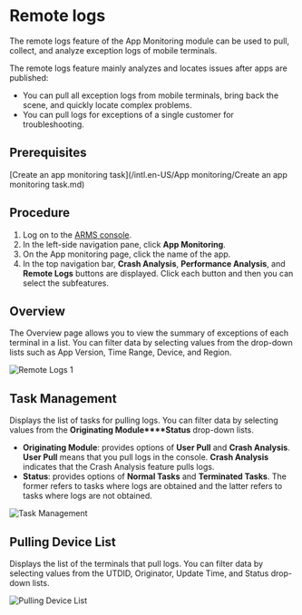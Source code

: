 # Remote logs

The remote logs feature of the App Monitoring module can be used to pull, collect, and analyze exception logs of mobile terminals.

The remote logs feature mainly analyzes and locates issues after apps are published:

-   You can pull all exception logs from mobile terminals, bring back the scene, and quickly locate complex problems.
-   You can pull logs for exceptions of a single customer for troubleshooting.

## Prerequisites

[Create an app monitoring task](/intl.en-US/App monitoring/Create an app monitoring task.md)

## Procedure

1.  Log on to the [ARMS console](https://arms-intl.console.aliyun.com/).
2.  In the left-side navigation pane, click **App Monitoring**.
3.  On the App monitoring page, click the name of the app.
4.  In the top navigation bar, **Crash Analysis**, **Performance Analysis**, and **Remote Logs** buttons are displayed. Click each button and then you can select the subfeatures.

## Overview

The Overview page allows you to view the summary of exceptions of each terminal in a list. You can filter data by selecting values from the drop-down lists such as App Version, Time Range, Device, and Region.

![Remote Logs 1](../images/p77008.png)

## Task Management

Displays the list of tasks for pulling logs. You can filter data by selecting values from the **Originating Module****Status** drop-down lists.

-   **Originating Module**: provides options of **User Pull** and **Crash Analysis**. **User Pull** means that you pull logs in the console. **Crash Analysis** indicates that the Crash Analysis feature pulls logs.
-   **Status**: provides options of **Normal Tasks** and **Terminated Tasks**. The former refers to tasks where logs are obtained and the latter refers to tasks where logs are not obtained.

![Task Management](../images/p77011.png)

## Pulling Device List

Displays the list of the terminals that pull logs. You can filter data by selecting values from the UTDID, Originator, Update Time, and Status drop-down lists.

![Pulling Device List](../images/p77020.png)


